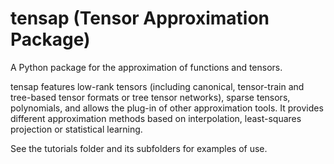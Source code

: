 # tensap (Tensor Approximation Package)

A Python package for the approximation of functions and tensors. 

tensap features low-rank tensors (including canonical, tensor-train and tree-based tensor formats or tree tensor networks), sparse tensors, polynomials, and allows the plug-in of other approximation tools. It provides different approximation methods based on interpolation, least-squares projection or statistical learning.

See the tutorials folder and its subfolders for examples of use.